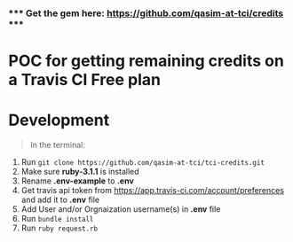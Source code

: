 ### *** Get the gem here: https://github.com/qasim-at-tci/credits ***
# POC for getting remaining credits on a Travis CI Free plan

# Development

>In the terminal:

1. Run ```git clone https://github.com/qasim-at-tci/tci-credits.git```
2. Make sure **ruby-3.1.1** is installed
3. Rename **.env-example** to **.env**
4. Get travis api token from https://app.travis-ci.com/account/preferences and add it to **.env** file
5. Add User and/or Orgnaization username(s) in **.env** file
5. Run ```bundle install```
6. Run ```ruby request.rb```
